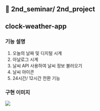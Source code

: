 ## 💙 2nd_seminar/ 2nd_project <br>

## clock-weather-app

### 기능 설명

1. 오늘의 날짜 및 디지털 시계
2. 아날로그 시계
3. 날씨 API 사용하여 날씨 정보 불러오기
4. 날씨 아이콘
5. 24시간/ 12시간 전환 기능

### 구현 이미지

<img src="https://user-images.githubusercontent.com/49135797/114877024-df344000-9e39-11eb-912c-3da5577e2b8a.png">
